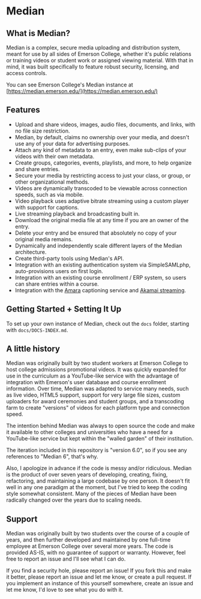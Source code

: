 # Median

## What is Median?

Median is a complex, secure media uploading and distribution system, meant for use by all sides of Emerson College, whether it's public relations or training videos or student work or assigned viewing material. With that in mind, it was built specifically to feature robust security, licensing, and access controls.

You can see Emerson College's Median instance at [https://median.emerson.edu/](https://median.emerson.edu/)

## Features

- Upload and share videos, images, audio files, documents, and links, with no file size restriction.
- Median, by default, claims no ownership over your media, and doesn't use any of your data for advertising purposes.
- Attach any kind of metadata to an entry, even make sub-clips of your videos with their own metadata.
- Create groups, categories, events, playlists, and more, to help organize and share entries.
- Secure your media by restricting access to just your class, or group, or other organizational methods.
- Videos are dynamically transcoded to be viewable across connection speeds, such as via mobile.
- Video playback uses adaptive bitrate streaming using a custom player with support for captions.
- Live streaming playback and broadcasting built in.
- Download the original media file at any time if you are an owner of the entry.
- Delete your entry and be ensured that absolutely no copy of your original media remains.
- Dynamically and independently scale different layers of the Median architecture.
- Create third-party tools using Median's API.
- Integration with an existing authentication system via SimpleSAMLphp, auto-provisions users on first login.
- Integration with an existing course enrollment / ERP system, so users can share entries within a course.
- Integration with the [Amara](http://amara.org/en/) captioning service and [Akamai streaming](http://www.akamai.com/html/resources/live-video-streaming.html).

## Getting Started + Setting It Up

To set up your own instance of Median, check out the `docs` folder, starting with `docs/DOCS-INDEX.md`.

## A little history

Median was originally built by two student workers at Emerson College to host college admissions promotional videos. It was quickly expanded for use in the curriculum as a YouTube-like service with the advantage of integration with Emerson's user database and course enrollment information. Over time, Median was adapted to service many needs, such as live video, HTML5 support, support for very large file sizes, custom uploaders for award ceremonies and student groups, and a transcoding farm to create "versions" of videos for each platform type and connection speed.

The intention behind Median was always to open source the code and make it available to other colleges and universities who have a need for a YouTube-like service but kept within the "walled garden" of their institution.

The iteration included in this repository is "version 6.0", so if you see any references to "Median 6", that's why.

Also, I apologize in advance if the code is messy and/or ridiculous. Median is the product of over seven years of developing, creating, fixing, refactoring, and maintaining a large codebase by one person. It doesn't fit well in any one paradigm at the moment, but I've tried to keep the coding style somewhat consistent. Many of the pieces of Median have been radically changed over the years due to scaling needs.

## Support

Median was originally built by two students over the course of a couple of years, and then further developed and maintained by one full-time employee at Emerson College over several more years. The code is provided AS-IS, with no guarantee of support or warranty. However, feel free to report an issue and I'll see what I can do.

If you find a security hole, please report an issue! If you fork this and make it better, please report an issue and let me know, or create a pull request. If you implement an instance of this yourself somewhere, create an issue and let me know, I'd love to see what you do with it.